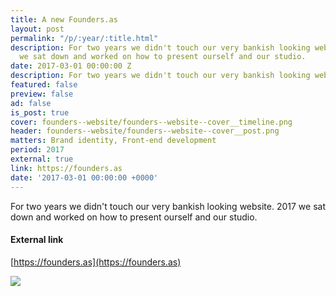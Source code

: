 ```yaml
---
title: A new Founders.as
layout: post
permalink: "/p/:year/:title.html"
description: For two years we didn't touch our very bankish looking website. 2017
  we sat down and worked on how to present ourself and our studio.
date: 2017-03-01 00:00:00 Z
description: For two years we didn't touch our very bankish looking website. 2017 we sat down and worked on how to present ourself and our studio.
featured: false
preview: false
ad: false
is_post: true
cover: founders--website/founders--website--cover__timeline.png
header: founders--website/founders--website--cover__post.png
matters: Brand identity, Front-end development
period: 2017
external: true
link: https://founders.as
date: '2017-03-01 00:00:00 +0000'
---
```


For two years we didn't touch our very bankish looking website. 2017 we sat down and worked on how to present ourself and our studio.

#### External link

[https://founders.as](https://founders.as)

![](../../assets/images/posts/founders--website/founders--website--content--0.png)
